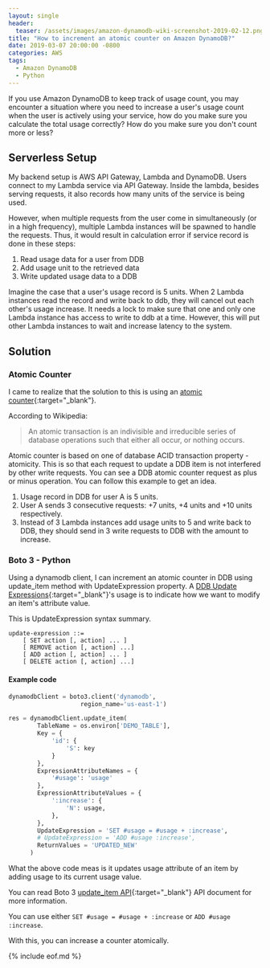 ```yaml
---
layout: single
header:
  teaser: /assets/images/amazon-dynamodb-wiki-screenshot-2019-02-12.png
title: "How to increment an atomic counter on Amazon DynamoDB?"
date: 2019-03-07 20:00:00 -0800
categories: AWS
tags:
  - Amazon DynamoDB
  - Python
--- 
```

If you use Amazon DynamoDB to keep track of usage count, you may encounter a situation where you need to increase a user's usage count when the user is actively using your service, how do you make sure you calculate the total usage correctly? How do you make sure you don't count more or less? 

## Serverless Setup
My backend setup is AWS API Gateway, Lambda and DynamoDB. Users connect to my Lambda service via API Gateway. Inside the lambda, besides serving requests, it also records how many units of the service is being used.  

However, when multiple requests from the user come in simultaneously (or in a high frequency), multiple Lambda instances will be spawned to handle the requests. Thus, it would result in calculation error if service record is done in these steps: 
1. Read usage data for a user from DDB
2. Add usage unit to the retrieved data
3. Write updated usage data to a DDB

Imagine the case that a user's usage record is 5 units. When 2 Lambda instances read the record and write back to ddb, they will cancel out each other's usage increase. It needs a lock to make sure that one and only one Lambda instance has access to write to ddb at a time. However, this will put other Lambda instances to wait and increase latency to the system.

## Solution
### Atomic Counter
I came to realize that the solution to this is using an [atomic counter](https://docs.aws.amazon.com/amazondynamodb/latest/developerguide/GettingStarted.PHP.03.html#GettingStarted.PHP.03.04){:target="_blank"}.

According to Wikipedia:
> An atomic transaction is an indivisible and irreducible series of database operations such that either all occur, or nothing occurs.

Atomic counter is based on one of database ACID transaction property - atomicity. This is so that each request to update a DDB item is not interfered by other write requests. You can see a DDB atomic counter request as plus or minus operation. You can follow this example to get an idea. 

1. Usage record in DDB for user A is 5 units.
2. User A sends 3 consecutive requests: +7 units, +4 units and +10 units respectively.
3. Instead of 3 Lambda instances add usage units to 5 and write back to DDB, they should send in 3 write requests to DDB with the amount to increase.

### Boto 3 - Python
Using a dynamodb client, I can increment an atomic counter in DDB using update_item method with UpdateExpression property. A [DDB Update Expressions](https://docs.aws.amazon.com/amazondynamodb/latest/developerguide/Expressions.UpdateExpressions.html){:target="_blank"}'s usage is to indicate how we want to modify an item's attribute value.

This is UpdateExpression syntax summary.
```
update-expression ::=
    [ SET action [, action] ... ] 
    [ REMOVE action [, action] ...] 
    [ ADD action [, action] ... ] 
    [ DELETE action [, action] ...] 
```

#### Example code
```python
dynamodbClient = boto3.client('dynamodb', 
                    region_name='us-east-1')

res = dynamodbClient.update_item(
        TableName = os.environ['DEMO_TABLE'],
        Key = {
            'id': {
                'S': key
            }
        },
        ExpressionAttributeNames = {
            '#usage': 'usage'
        },
        ExpressionAttributeValues = {
            ':increase': {
                'N': usage,
            },
        },
        UpdateExpression = 'SET #usage = #usage + :increase',
        # UpdateExpression = 'ADD #usage :increase', 
        ReturnValues = 'UPDATED_NEW'
      )
```
What the above code meas is it updates usage attribute of an item by adding usage to its current usage value.

You can read Boto 3 [update_item API](https://boto3.amazonaws.com/v1/documentation/api/latest/reference/services/dynamodb.html#DynamoDB.Client.update_item){:target="_blank"} API document for more information. 

You can use either `SET #usage = #usage + :increase` or `ADD #usage :increase`.

With this, you can increase a counter atomically.

{% include eof.md %}